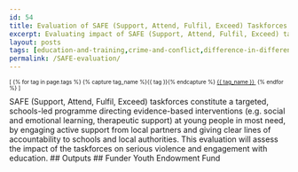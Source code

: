 ```yaml
---
id: 54
title: Evaluation of SAFE (Support, Attend, Fulfil, Exceed) Taskforces
excerpt: Evaluating impact of SAFE (Support, Attend, Fulfil, Exceed) taskforces on serious violence and engagement with education
layout: posts
tags: [education-and-training,crime-and-conflict,difference-in-differences]
permalink: /SAFE-evaluation/
---
```

<div>
  <p style="font-size:.7em;">
    [
    {% for tag in page.tags %}
      {% capture tag_name %}{{ tag }}{% endcapture %}
      <a href="/{{ tag_name }}"><nobr>{{ tag_name }}</nobr>&nbsp;</a>
    {% endfor %}
    ]
  </p>
</div>
SAFE (Support, Attend, Fulfil, Exceed) taskforces constitute a targeted, schools-led programme directing evidence-based interventions (e.g. social and emotional learning, therapeutic support) at young people in most need, by engaging active support from local partners and giving clear lines of accountability to schools and local authorities. This evaluation will assess the impact of the taskforces on serious violence and engagement with education.
## Outputs
## Funder
Youth Endowment Fund
